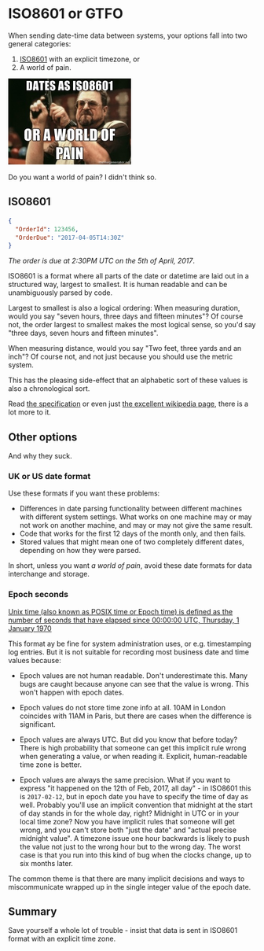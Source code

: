 # ISO8601 or GTFO

When sending date-time data between systems, your options fall into two general categories:
 
 1. [ISO8601](https://en.wikipedia.org/wiki/ISO_8601) with an explicit timezone, or 
 2. A world of pain.
 
![A world of pain](./images/iso8601_walter.jpg)

Do you want a world of pain? I didn't think so.
 
## ISO8601

```json
{
  "OrderId": 123456,
  "OrderDue": "2017-04-05T14:30Z"
}
```

*The order is due at 2:30PM UTC on the 5th of April, 2017*.

ISO8601 is a format where all parts of the date or datetime are laid out in a structured way, largest to smallest. It is human readable and can be unambiguously parsed by code.

Largest to smallest is also a logical ordering: When measuring duration, would you say "seven hours, three days and fifteen minutes"? Of course not, the order largest to smallest makes the most logical sense, so you'd say "three days, seven hours and fifteen minutes". 

When measuring distance, would you say "Two feet, three yards and an inch"? Of course not, and not just because you should use the metric system.

This has the pleasing side-effect that an alphabetic sort of these values is also a chronological sort.

Read [the specification](http://www.iso.org/iso/home/standards/iso8601.htm) or even just [the excellent wikipedia page](https://en.wikipedia.org/wiki/ISO_8601), there is a lot more to it.

## Other options 

And why they suck.

### UK or US date format

Use these formats if you want these problems:

* Differences in date parsing functionality between different machines with different system settings. What works on one machine may or may not work on another machine, and may or may not give the same result.
* Code that works for the first 12 days of the month only, and then fails.
* Stored values that might mean one of two completely different dates, depending on how they were parsed.

In short, unless you want _a world of pain_, avoid these date formats for data interchange and storage.

### Epoch seconds

[Unix time (also known as POSIX time or Epoch time) is defined as the number of seconds that have elapsed since 00:00:00 UTC, Thursday, 1 January 1970](https://en.wikipedia.org/wiki/Unix_time)

This format ay be fine for system administration uses, or e.g. timestamping log entries. But it is not suitable for recording most business date and time values because:

- Epoch values are not human readable. Don't underestimate this. Many bugs are caught because anyone can see that the value is wrong. This won't happen with epoch dates.

- Epoch values do not store time zone info at all. 10AM in London coincides with 11AM in Paris, but there are cases when the difference is significant. 

- Epoch values are always UTC. But did you know that before today? There is high probability that someone can get this implicit rule wrong when generating a value, or when reading it.  Explicit, human-readable time zone is better.


- Epoch values are always the same precision. What if you want to express "it happened on the 12th of Feb, 2017, all day" - in ISO8601 this is `2017-02-12`, but in epoch date you have to specify the time of day as well. Probably you'll use an implicit convention that midnight at the start of day stands in for the whole day, right? Midnight in UTC or in your local time zone?  Now you have implicit rules that someone will get wrong, and you can't store both "just the date" and "actual precise midnight value". A timezone issue one hour backwards is likely to push the value not just to the wrong hour but to the wrong day. The worst case is that you run into this kind of bug when the clocks change, up to six months later.

The common theme is that there are many implicit decisions and ways to miscommunicate wrapped up in the single integer value of the epoch date. 

## Summary

Save yourself a whole lot of trouble - insist that data is sent in ISO8601 format with an explicit time zone.
